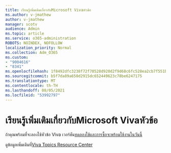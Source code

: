 ```yaml
---
title: เรียนรู้เพิ่มเติมเกี่ยวกับMicrosoft Vivaหัวข้อ
ms.author: v-jmathew
author: v-jmathew
manager: scotv
audience: Admin
ms.topic: article
ms.service: o365-administration
ROBOTS: NOINDEX, NOFOLLOW
localization_priority: Normal
ms.collection: Adm_O365
ms.custom:
- "9004616"
- "8341"
ms.openlocfilehash: 1f8492dfc3238f72f70528d920d2f9d68c6fc528ea2cb7f551b178c163255916
ms.sourcegitcommit: b5f7da89a650d2915dc652449623c78be6247175
ms.translationtype: MT
ms.contentlocale: th-TH
ms.lasthandoff: 08/05/2021
ms.locfileid: "53992797"
---
```

# <a name="learn-more-about-microsoft-viva-topics"></a>เรียนรู้เพิ่มเติมเกี่ยวกับMicrosoft Vivaหัวข้อ

ถ้าคุณพร้อมที่จะลองใช้หัวข้อ Viva เวอร์ชัน[ทดลองใช้และการซื้อจะพร้อมใช้งานในวันนี้](https://aka.ms/BuyVivaTopics)

ดูข้อมูลเพิ่มเติมที่[Viva Topics Resource Center](https://aka.ms/viva/topics/resources)
